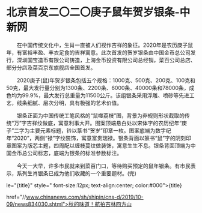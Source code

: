 # 北京首发二〇二〇庚子鼠年贺岁银条-中新网

　　在中国传统文化中，生肖一直被人们视作吉祥的象征。2020年是农历庚子鼠年，有富裕丰盈、丰衣足食的吉祥寓意。此次首发的贺岁银条由中国金币总公司发行，深圳国宝造币有限公司铸造，上海金币投资有限公司总经销，菜百公司总店、部分分店及菜百京东旗舰店全国首发。

　　2020庚子(鼠)年贺岁银条包括五个规格：1000克、500克、200克、100克和50克，最大发行量分别为1300条、2200条、6000条、40000条和78000条，成色均为99.9%，最大发行总重量为11500公斤。该组银条采用浮雕、喷砂等先进工艺，线条细腻、层次分明，具有极强的艺术价值。

　　银条正面为中国传统工笔风格的“鼠噬荔枝”图，背景为非规则形状截取的传统“万”字吉祥纹做底，寓意利事大开。图案顶端悬白处以宋体字的农历纪年“庚子”二字为主要元素标题，钤以篆书“贺岁”印章一枚。图案底端为数字纪年“2020”，两侧“禄”字纹裝饰，寓意富贵瑞禄。银条背面以篆书“鼠”字的阴刻印章图案为版芯主题，四周配以缠枝蔓纹做装饰，寓意生生不息。银条背面顶端为中国金币总公司标志，底端为银条的标准参数标注。

　　今天一大早，许多市民就来到菜百门口，等待购买预定的鼠年银条。有市民表示，系列生肖银条已成为他们收藏的一个重要题材。(完)

le="{title}" style=" font-size:12px; text-align:center; color:#000">{title}

href="//www.chinanews.com/sh/shipin/cns-d/2019/10-09/news834030.shtml">秋的味道！航拍吉林四方山
